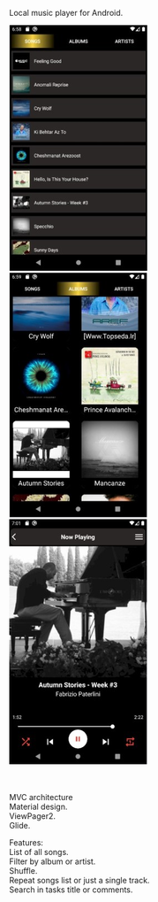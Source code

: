 Local music player for Android.

![alt text](https://github.com/mehrdadhadifar/Musighy/blob/master/musicPlayer1.jpg?raw=true) &nbsp;&nbsp;&nbsp; ![alt text](https://github.com/mehrdadhadifar/Musighy/blob/master/musicPlayer2.jpg?raw=true) &nbsp;&nbsp;&nbsp; ![alt text](https://github.com/mehrdadhadifar/Musighy/blob/master/musicPlayer3.jpg?raw=true)

\
\
MVC architecture\
Material design.\
ViewPager2.\
Glide.

Features:\
List of all songs.\
Filter by album or artist.\
Shuffle.\
Repeat songs list or just a single track.\
Search in tasks title or comments.
